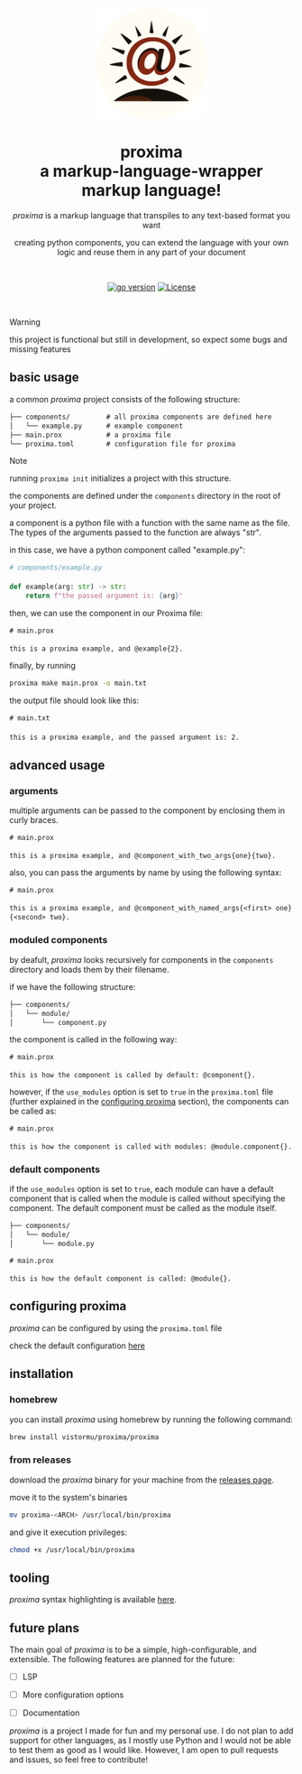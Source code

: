 <a name="readme-top"></a>

<div align="center">

<a href="https://github.com/vistormu/proxima" target="_blank" title="go to the repo"><img width="196px" alt="proxima logo" src="/docs/logo.png"></a>


# proxima<br>a markup-language-wrapper markup language!

_proxima_ is a markup language that transpiles to any text-based format you want

creating python components, you can extend the language with your own logic and reuse them in any part of your document

<br>

[![go version][go_version_img]][go_dev_url]
[![License][repo_license_img]][repo_license_url]

<br>

</div>

> [!WARNING]
> this project is functional but still in development, so expect some bugs and missing features

## basic usage

a common _proxima_ project consists of the following structure:

```plaintext
├── components/         # all proxima components are defined here
│   └── example.py      # example component
├── main.prox           # a proxima file
└── proxima.toml        # configuration file for proxima
```

> [!NOTE]
> running `proxima init` initializes a project with this structure.

the components are defined under the `components` directory in the root of your project. 

a component is a python file with a function with the same name as the file. The types of the arguments passed to the function are always "str".

in this case, we have a python component called "example.py":

```python
# components/example.py

def example(arg: str) -> str:
    return f"the passed argument is: {arg}"
```

then, we can use the component in our Proxima file:

```proxima
# main.prox

this is a proxima example, and @example{2}.
```

finally, by running

```bash
proxima make main.prox -o main.txt
```

the output file should look like this:

```txt
# main.txt

this is a proxima example, and the passed argument is: 2.
```

## advanced usage

### arguments

multiple arguments can be passed to the component by enclosing them in curly braces.

```proxima
# main.prox

this is a proxima example, and @component_with_two_args{one}{two}.
```

also, you can pass the arguments by name by using the following syntax:

```proxima
# main.prox

this is a proxima example, and @component_with_named_args{<first> one}{<second> two}.
```

### moduled components

by deafult, _proxima_ looks recursively for components in the `components` directory and loads them by their filename.

if we have the following structure:

```
├── components/
│   └── module/
│       └── component.py
```

the component is called in the following way:

```proxima
# main.prox

this is how the component is called by default: @component{}.
```

however, if the `use_modules` option is set to `true` in the `proxima.toml` file (further explained in the [configuring proxima](#configuring-proxima) section), the components can be called as:

```proxima
# main.prox

this is how the component is called with modules: @module.component{}.
```

### default components

if the `use_modules` option is set to `true`, each module can have a default component that is called when the module is called without specifying the component. The default component must be called as the module itself.

```
├── components/
│   └── module/
│       └── module.py
```

```proxima
# main.prox

this is how the default component is called: @module{}.
```

## configuring proxima
_proxima_ can be configured by using the `proxima.toml` file

check the default configuration [here](/internal/assets/proxima.toml)

## installation

### homebrew

you can install _proxima_ using homebrew by running the following command:

```bash
brew install vistormu/proxima/proxima
```

### from releases

download the _proxima_ binary for your machine from the [releases page](https://github.com/vistormu/proxima/releases).

move it to the system's binaries

```bash
mv proxima-<ARCH> /usr/local/bin/proxima
```

and give it execution privileges:

```bash
chmod +x /usr/local/bin/proxima
```

## tooling
_proxima_ syntax highlighting is available [here](https://github.com/vistormu/tree-sitter-proxima.git).

## future plans
The main goal of _proxima_ is to be a simple, high-configurable, and extensible. The following features are planned for the future:

- [ ] LSP
- [ ] More configuration options
- [ ] Documentation


_proxima_ is a project I made for fun and my personal use. I do not plan to add support for other languages, as I mostly use Python and I would not be able to test them as good as I would like. However, I am open to pull requests and issues, so feel free to contribute!


[go_version_img]: https://img.shields.io/badge/Go-1.24+-00ADD8?style=for-the-badge&logo=go
[go_dev_url]: https://go.dev/
[go_report_img]: https://goreportcard.com/badge/github.com/vistormu/proxima
[go_report_url]: https://goreportcard.com/report/github.com/vistormu/proxima
[repo_license_img]: https://img.shields.io/github/license/vistormu/proxima?style=for-the-badge
[repo_license_url]: https://github.com/vistormu/proxima/blob/main/LICENSE
